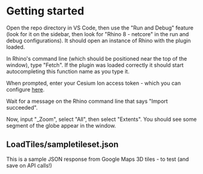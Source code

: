 # Getting started
Open the repo directory in VS Code, then use the "Run and Debug" feature (look for it on the sidebar, then look for "Rhino 8 - netcore" in the run and debug configurations).
It should open an instance of Rhino with the plugin loaded.

In Rhino's command line (which should be positioned near the top of the window), type "Fetch". If the plugin was loaded correctly it should start autocompleting this function name as you type it.

When prompted, enter your Cesium Ion access token - which you can configure [here](https://ion.cesium.com/tokens).

Wait for a message on the Rhino command line that says "Import succeeded".

Now, input "_Zoom", select "All", then select "Extents". You should see some segment of the globe appear in the window.

## LoadTiles/sampletileset.json
This is a sample JSON response from Google Maps 3D tiles - to test (and save on API calls!)